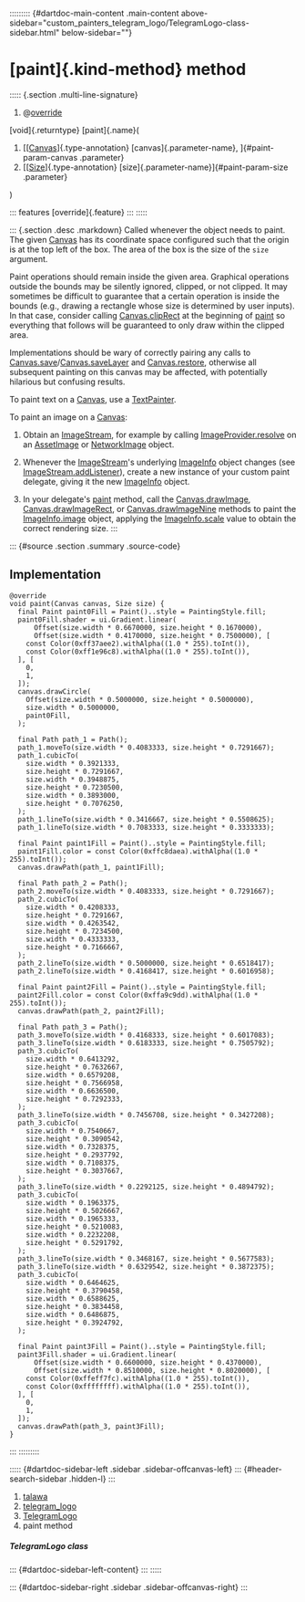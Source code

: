 ::::::::: {#dartdoc-main-content .main-content above-sidebar="custom_painters_telegram_logo/TelegramLogo-class-sidebar.html" below-sidebar=""}
<div>

# [paint]{.kind-method} method

</div>

::::: {.section .multi-line-signature}
<div>

1.  @[override](https://api.flutter.dev/flutter/dart-core/override-constant.html)

</div>

[void]{.returntype} [paint]{.name}(

1.  [[[Canvas](https://api.flutter.dev/flutter/painting/Canvas-class.html)]{.type-annotation}
    [canvas]{.parameter-name}, ]{#paint-param-canvas .parameter}
2.  [[[Size](https://api.flutter.dev/flutter/dart-ui/Size-class.html)]{.type-annotation}
    [size]{.parameter-name}]{#paint-param-size .parameter}

)

::: features
[override]{.feature}
:::
:::::

::: {.section .desc .markdown}
Called whenever the object needs to paint. The given
[Canvas](https://api.flutter.dev/flutter/painting/Canvas-class.html) has
its coordinate space configured such that the origin is at the top left
of the box. The area of the box is the size of the `size` argument.

Paint operations should remain inside the given area. Graphical
operations outside the bounds may be silently ignored, clipped, or not
clipped. It may sometimes be difficult to guarantee that a certain
operation is inside the bounds (e.g., drawing a rectangle whose size is
determined by user inputs). In that case, consider calling
[Canvas.clipRect](https://api.flutter.dev/flutter/painting/Canvas/clipRect.html)
at the beginning of
[paint](../../custom_painters_telegram_logo/TelegramLogo/paint.html) so
everything that follows will be guaranteed to only draw within the
clipped area.

Implementations should be wary of correctly pairing any calls to
[Canvas.save](https://api.flutter.dev/flutter/painting/Canvas/save.html)/[Canvas.saveLayer](https://api.flutter.dev/flutter/painting/Canvas/saveLayer.html)
and
[Canvas.restore](https://api.flutter.dev/flutter/painting/Canvas/restore.html),
otherwise all subsequent painting on this canvas may be affected, with
potentially hilarious but confusing results.

To paint text on a
[Canvas](https://api.flutter.dev/flutter/painting/Canvas-class.html),
use a
[TextPainter](https://api.flutter.dev/flutter/painting/TextPainter-class.html).

To paint an image on a
[Canvas](https://api.flutter.dev/flutter/painting/Canvas-class.html):

1.  Obtain an
    [ImageStream](https://api.flutter.dev/flutter/painting/ImageStream-class.html),
    for example by calling
    [ImageProvider.resolve](https://api.flutter.dev/flutter/painting/ImageProvider/resolve.html)
    on an
    [AssetImage](https://api.flutter.dev/flutter/painting/AssetImage-class.html)
    or
    [NetworkImage](https://api.flutter.dev/flutter/painting/NetworkImage-class.html)
    object.

2.  Whenever the
    [ImageStream](https://api.flutter.dev/flutter/painting/ImageStream-class.html)\'s
    underlying
    [ImageInfo](https://api.flutter.dev/flutter/painting/ImageInfo-class.html)
    object changes (see
    [ImageStream.addListener](https://api.flutter.dev/flutter/painting/ImageStream/addListener.html)),
    create a new instance of your custom paint delegate, giving it the
    new
    [ImageInfo](https://api.flutter.dev/flutter/painting/ImageInfo-class.html)
    object.

3.  In your delegate\'s
    [paint](../../custom_painters_telegram_logo/TelegramLogo/paint.html)
    method, call the
    [Canvas.drawImage](https://api.flutter.dev/flutter/painting/Canvas/drawImage.html),
    [Canvas.drawImageRect](https://api.flutter.dev/flutter/painting/Canvas/drawImageRect.html),
    or
    [Canvas.drawImageNine](https://api.flutter.dev/flutter/painting/Canvas/drawImageNine.html)
    methods to paint the
    [ImageInfo.image](https://api.flutter.dev/flutter/painting/ImageInfo/image.html)
    object, applying the
    [ImageInfo.scale](https://api.flutter.dev/flutter/painting/ImageInfo/scale.html)
    value to obtain the correct rendering size.
:::

::: {#source .section .summary .source-code}
## Implementation

``` language-dart
@override
void paint(Canvas canvas, Size size) {
  final Paint paint0Fill = Paint()..style = PaintingStyle.fill;
  paint0Fill.shader = ui.Gradient.linear(
      Offset(size.width * 0.6670000, size.height * 0.1670000),
      Offset(size.width * 0.4170000, size.height * 0.7500000), [
    const Color(0xff37aee2).withAlpha((1.0 * 255).toInt()),
    const Color(0xff1e96c8).withAlpha((1.0 * 255).toInt()),
  ], [
    0,
    1,
  ]);
  canvas.drawCircle(
    Offset(size.width * 0.5000000, size.height * 0.5000000),
    size.width * 0.5000000,
    paint0Fill,
  );

  final Path path_1 = Path();
  path_1.moveTo(size.width * 0.4083333, size.height * 0.7291667);
  path_1.cubicTo(
    size.width * 0.3921333,
    size.height * 0.7291667,
    size.width * 0.3948875,
    size.height * 0.7230500,
    size.width * 0.3893000,
    size.height * 0.7076250,
  );
  path_1.lineTo(size.width * 0.3416667, size.height * 0.5508625);
  path_1.lineTo(size.width * 0.7083333, size.height * 0.3333333);

  final Paint paint1Fill = Paint()..style = PaintingStyle.fill;
  paint1Fill.color = const Color(0xffc8daea).withAlpha((1.0 * 255).toInt());
  canvas.drawPath(path_1, paint1Fill);

  final Path path_2 = Path();
  path_2.moveTo(size.width * 0.4083333, size.height * 0.7291667);
  path_2.cubicTo(
    size.width * 0.4208333,
    size.height * 0.7291667,
    size.width * 0.4263542,
    size.height * 0.7234500,
    size.width * 0.4333333,
    size.height * 0.7166667,
  );
  path_2.lineTo(size.width * 0.5000000, size.height * 0.6518417);
  path_2.lineTo(size.width * 0.4168417, size.height * 0.6016958);

  final Paint paint2Fill = Paint()..style = PaintingStyle.fill;
  paint2Fill.color = const Color(0xffa9c9dd).withAlpha((1.0 * 255).toInt());
  canvas.drawPath(path_2, paint2Fill);

  final Path path_3 = Path();
  path_3.moveTo(size.width * 0.4168333, size.height * 0.6017083);
  path_3.lineTo(size.width * 0.6183333, size.height * 0.7505792);
  path_3.cubicTo(
    size.width * 0.6413292,
    size.height * 0.7632667,
    size.width * 0.6579208,
    size.height * 0.7566958,
    size.width * 0.6636500,
    size.height * 0.7292333,
  );
  path_3.lineTo(size.width * 0.7456708, size.height * 0.3427208);
  path_3.cubicTo(
    size.width * 0.7540667,
    size.height * 0.3090542,
    size.width * 0.7328375,
    size.height * 0.2937792,
    size.width * 0.7108375,
    size.height * 0.3037667,
  );
  path_3.lineTo(size.width * 0.2292125, size.height * 0.4894792);
  path_3.cubicTo(
    size.width * 0.1963375,
    size.height * 0.5026667,
    size.width * 0.1965333,
    size.height * 0.5210083,
    size.width * 0.2232208,
    size.height * 0.5291792,
  );
  path_3.lineTo(size.width * 0.3468167, size.height * 0.5677583);
  path_3.lineTo(size.width * 0.6329542, size.height * 0.3872375);
  path_3.cubicTo(
    size.width * 0.6464625,
    size.height * 0.3790458,
    size.width * 0.6588625,
    size.height * 0.3834458,
    size.width * 0.6486875,
    size.height * 0.3924792,
  );

  final Paint paint3Fill = Paint()..style = PaintingStyle.fill;
  paint3Fill.shader = ui.Gradient.linear(
      Offset(size.width * 0.6600000, size.height * 0.4370000),
      Offset(size.width * 0.8510000, size.height * 0.8020000), [
    const Color(0xffeff7fc).withAlpha((1.0 * 255).toInt()),
    const Color(0xffffffff).withAlpha((1.0 * 255).toInt()),
  ], [
    0,
    1,
  ]);
  canvas.drawPath(path_3, paint3Fill);
}
```
:::
:::::::::

::::: {#dartdoc-sidebar-left .sidebar .sidebar-offcanvas-left}
::: {#header-search-sidebar .hidden-l}
:::

1.  [talawa](../../index.html)
2.  [telegram_logo](../../custom_painters_telegram_logo/)
3.  [TelegramLogo](../../custom_painters_telegram_logo/TelegramLogo-class.html)
4.  paint method

##### TelegramLogo class

::: {#dartdoc-sidebar-left-content}
:::
:::::

::: {#dartdoc-sidebar-right .sidebar .sidebar-offcanvas-right}
:::
